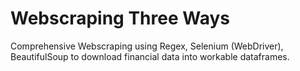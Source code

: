 # Webscraping Three Ways

Comprehensive Webscraping using Regex, Selenium (WebDriver), BeautifulSoup to download financial data into workable dataframes.
